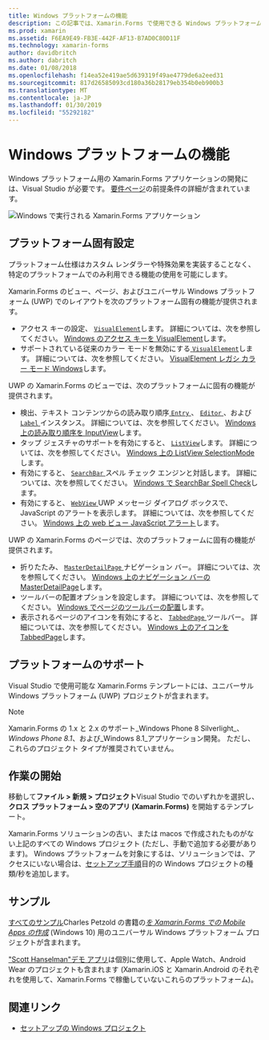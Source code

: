 ```yaml
---
title: Windows プラットフォームの機能
description: この記事では、Xamarin.Forms で使用できる Windows プラットフォームのサポートについて説明します。
ms.prod: xamarin
ms.assetid: F6EA9E49-FB3E-442F-AF13-B7AD0C80D11F
ms.technology: xamarin-forms
author: davidbritch
ms.author: dabritch
ms.date: 01/08/2018
ms.openlocfilehash: f14ea52e419ae5d639319f49ae4779de6a2eed31
ms.sourcegitcommit: 817d26585093cd180a36b28179eb354b0eb900b3
ms.translationtype: MT
ms.contentlocale: ja-JP
ms.lasthandoff: 01/30/2019
ms.locfileid: "55292182"
---
```

# <a name="windows-platform-features"></a>Windows プラットフォームの機能

Windows プラットフォーム用の Xamarin.Forms アプリケーションの開発には、Visual Studio が必要です。 [要件ページ](~/get-started/installation.md)の前提条件の詳細が含まれています。

![](images/allhanselman.png "Windows で実行される Xamarin.Forms アプリケーション")

## <a name="platform-specifics"></a>プラットフォーム固有設定

プラットフォーム仕様はカスタム レンダラーや特殊効果を実装することなく、特定のプラットフォームでのみ利用できる機能の使用を可能にします。

Xamarin.Forms のビュー、ページ、およびユニバーサル Windows プラットフォーム (UWP) でのレイアウトを次のプラットフォーム固有の機能が提供されます。

- アクセス キーの設定、 [ `VisualElement`](xref:Xamarin.Forms.VisualElement)します。 詳細については、次を参照してください。 [Windows のアクセス キーを VisualElement](#visualelement-accesskeys)します。
- サポートされている従来のカラー モードを無効にする[ `VisualElement`](xref:Xamarin.Forms.VisualElement)します。 詳細については、次を参照してください。 [VisualElement レガシ カラー モード Windows](#legacy-color-mode)します。

UWP の Xamarin.Forms のビューでは、次のプラットフォームに固有の機能が提供されます。

- 検出、テキスト コンテンツからの読み取り順序[ `Entry` ](xref:Xamarin.Forms.Entry)、 [ `Editor` ](xref:Xamarin.Forms.Editor)、および[ `Label` ](xref:Xamarin.Forms.Label)インスタンス。 詳細については、次を参照してください。 [Windows 上の読み取り順序を InputView](#inputview-readingorder)します。
- タップ ジェスチャのサポートを有効にすると、 [ `ListView`](xref:Xamarin.Forms.ListView)します。 詳細については、次を参照してください。 [Windows 上の ListView SelectionMode](#listview-selectionmode)します。
- 有効にすると、 [ `SearchBar` ](xref:Xamarin.Forms.SearchBar)スペル チェック エンジンと対話します。 詳細については、次を参照してください。 [Windows で SearchBar Spell Check](#searchbar-spellcheck)します。
- 有効にすると、 [ `WebView` ](xref:Xamarin.Forms.WebView) UWP メッセージ ダイアログ ボックスで、JavaScript のアラートを表示します。 詳細については、次を参照してください。 [Windows 上の web ビュー JavaScript アラート](#webview-javascript-alert)します。

UWP の Xamarin.Forms のページでは、次のプラットフォームに固有の機能が提供されます。

- 折りたたみ、 [ `MasterDetailPage` ](xref:Xamarin.Forms.MasterDetailPage)ナビゲーション バー。 詳細については、次を参照してください。 [Windows 上のナビゲーション バーの MasterDetailPage](#collapsable_navigation_bar)します。
- ツールバーの配置オプションを設定します。 詳細については、次を参照してください。 [Windows でページのツールバーの配置](#toolbar_placement)します。
- 表示されるページのアイコンを有効にすると、 [ `TabbedPage` ](xref:Xamarin.Forms.TabbedPage)ツールバー。 詳細については、次を参照してください。 [Windows 上のアイコンを TabbedPage](#tabbedpage-icons)します。

## <a name="platform-support"></a>プラットフォームのサポート

Visual Studio で使用可能な Xamarin.Forms テンプレートには、ユニバーサル Windows プラットフォーム (UWP) プロジェクトが含まれます。

> [!NOTE]
> Xamarin.Forms の 1.x と 2.x のサポート_Windows Phone 8 Silverlight_、 _Windows Phone 8.1_、および_Windows 8.1_アプリケーション開発。 ただし、これらのプロジェクト タイプが推奨されていません。

## <a name="getting-started"></a>作業の開始

移動して**ファイル > 新規 > プロジェクト**Visual Studio でのいずれかを選択し、**クロス プラットフォーム > 空のアプリ (Xamarin.Forms)** を開始するテンプレート。

Xamarin.Forms ソリューションの古い、または macos で作成されたものがない上記のすべての Windows プロジェクト (ただし、手動で追加する必要があります)。 Windows プラットフォームを対象にするは、ソリューションでは、アクセスにいない場合は、[セットアップ手順](installation/index.md)目的の Windows プロジェクトの種類/秒を追加します。

## <a name="samples"></a>サンプル

[すべてのサンプル](https://github.com/xamarin/xamarin-forms-book-preview-2)Charles Petzold の書籍の[*を Xamarin.Forms での Mobile Apps の作成*](~/xamarin-forms/creating-mobile-apps-xamarin-forms/index.md) (Windows 10) 用のユニバーサル Windows プラットフォーム プロジェクトが含まれます。

["Scott Hanselman"デモ アプリ](https://github.com/jamesmontemagno/Hanselman.Forms)は個別に使用して、Apple Watch、Android Wear のプロジェクトも含まれます (Xamarin.iOS と Xamarin.Android のそれぞれを使用して、Xamarin.Forms で稼働していないこれらのプラットフォーム)。

## <a name="related-links"></a>関連リンク

- [セットアップの Windows プロジェクト](~/xamarin-forms/platform/windows/installation/index.md)
